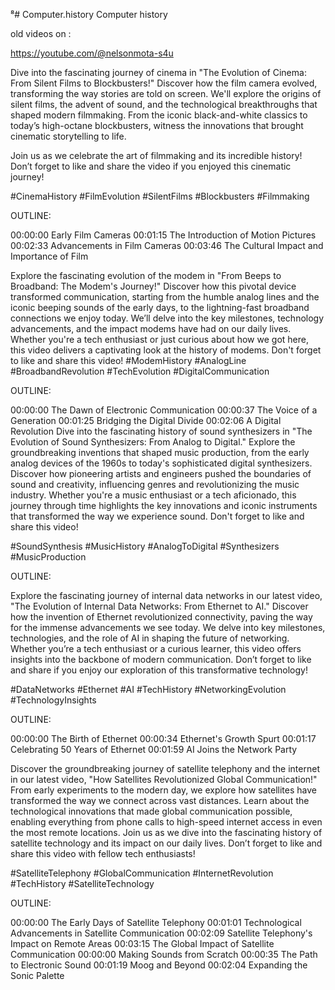 ⁸# Computer.history
Computer history 


old videos on :

https://youtube.com/@nelsonmota-s4u


Dive into the fascinating journey of cinema in "The Evolution of Cinema: From Silent Films to Blockbusters!" Discover how the film camera evolved, transforming the way stories are told on screen. We'll explore the origins of silent films, the advent of sound, and the technological breakthroughs that shaped modern filmmaking. From the iconic black-and-white classics to today’s high-octane blockbusters, witness the innovations that brought cinematic storytelling to life. 

Join us as we celebrate the art of filmmaking and its incredible history! Don’t forget to like and share the video if you enjoyed this cinematic journey! 

#CinemaHistory #FilmEvolution #SilentFilms #Blockbusters #Filmmaking

OUTLINE: 

00:00:00 Early Film Cameras
00:01:15 The Introduction of Motion Pictures
00:02:33 Advancements in Film Cameras
00:03:46 The Cultural Impact and Importance of Film

Explore the fascinating evolution of the modem in "From Beeps to Broadband: The Modem's Journey!" Discover how this pivotal device transformed communication, starting from the humble analog lines and the iconic beeping sounds of the early days, to the lightning-fast broadband connections we enjoy today. We’ll delve into the key milestones, technology advancements, and the impact modems have had on our daily lives. Whether you're a tech enthusiast or just curious about how we got here, this video delivers a captivating look at the history of modems. Don't forget to like and share this video! #ModemHistory #AnalogLine #BroadbandRevolution #TechEvolution #DigitalCommunication

OUTLINE: 

00:00:00 The Dawn of Electronic Communication
00:00:37 The Voice of a Generation
00:01:25 Bridging the Digital Divide
00:02:06 A Digital Revolution
Dive into the fascinating history of sound synthesizers in "The Evolution of Sound Synthesizers: From Analog to Digital." Explore the groundbreaking inventions that shaped music production, from the early analog devices of the 1960s to today's sophisticated digital synthesizers. Discover how pioneering artists and engineers pushed the boundaries of sound and creativity, influencing genres and revolutionizing the music industry. Whether you're a music enthusiast or a tech aficionado, this journey through time highlights the key innovations and iconic instruments that transformed the way we experience sound. Don't forget to like and share this video! 

#SoundSynthesis #MusicHistory #AnalogToDigital #Synthesizers #MusicProduction

OUTLINE: 



Explore the fascinating journey of internal data networks in our latest video, "The Evolution of Internal Data Networks: From Ethernet to AI." Discover how the invention of Ethernet revolutionized connectivity, paving the way for the immense advancements we see today. We delve into key milestones, technologies, and the role of AI in shaping the future of networking. Whether you’re a tech enthusiast or a curious learner, this video offers insights into the backbone of modern communication. Don’t forget to like and share if you enjoy our exploration of this transformative technology! 

#DataNetworks #Ethernet #AI #TechHistory #NetworkingEvolution #TechnologyInsights

OUTLINE: 

00:00:00 The Birth of Ethernet
00:00:34 Ethernet's Growth Spurt
00:01:17 Celebrating 50 Years of Ethernet
00:01:59 AI Joins the Network Party


Discover the groundbreaking journey of satellite telephony and the internet in our latest video, "How Satellites Revolutionized Global Communication!" From early experiments to the modern day, we explore how satellites have transformed the way we connect across vast distances. Learn about the technological innovations that made global communication possible, enabling everything from phone calls to high-speed internet access in even the most remote locations. Join us as we dive into the fascinating history of satellite technology and its impact on our daily lives. Don’t forget to like and share this video with fellow tech enthusiasts! 

#SatelliteTelephony #GlobalCommunication #InternetRevolution #TechHistory #SatelliteTechnology

OUTLINE: 

00:00:00 The Early Days of Satellite Telephony
00:01:01 Technological Advancements in Satellite Communication
00:02:09 Satellite Telephony's Impact on Remote Areas
00:03:15 The Global Impact of Satellite Communication
00:00:00 Making Sounds from Scratch
00:00:35 The Path to Electronic Sound
00:01:19 Moog and Beyond
00:02:04 Expanding the Sonic Palette
